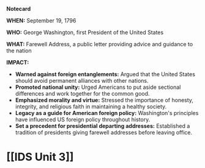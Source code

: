 **Notecard**

**WHEN:** September 19, 1796

**WHO:** George Washington, first President of the United States

**WHAT:** Farewell Address, a public letter providing advice and guidance to the nation

**IMPACT:**

* **Warned against foreign entanglements:** Argued that the United States should avoid permanent alliances with other nations.
* **Promoted national unity:** Urged Americans to put aside sectional differences and work together for the common good.
* **Emphasized morality and virtue:** Stressed the importance of honesty, integrity, and religious faith in maintaining a healthy society.
* **Legacy as a guide for American foreign policy:** Washington's principles have influenced US foreign policy throughout history.
* **Set a precedent for presidential departing addresses:** Established a tradition of presidents giving farewell addresses before leaving office.
# [[IDS Unit 3]]